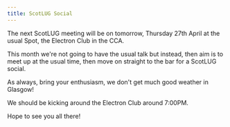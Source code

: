 ```yaml
---
title: ScotLUG Social
---
```


The next ScotLUG meeting will be on tomorrow, Thursday 27th April at the usual Spot, the Electron Club in the CCA.

This month we're not going to have the usual talk but instead, then aim is to meet up at the usual time, then move on straight to the bar for a ScotLUG social.

As always, bring your enthusiasm, we don't get much good weather in Glasgow!

We should be kicking around the Electron Club around 7:00PM.

Hope to see you all there!